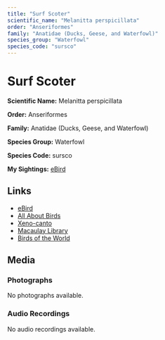 ```yaml
---
title: "Surf Scoter"
scientific_name: "Melanitta perspicillata"
order: "Anseriformes"
family: "Anatidae (Ducks, Geese, and Waterfowl)"
species_group: "Waterfowl"
species_code: "sursco"
---
```


# Surf Scoter

**Scientific Name:** Melanitta perspicillata

**Order:** Anseriformes

**Family:** Anatidae (Ducks, Geese, and Waterfowl)

**Species Group:** Waterfowl

**Species Code:** sursco

**My Sightings:** [eBird](https://ebird.org/lifelist?r=world&time=life&spp=sursco)

## Links
* [eBird](https://ebird.org/species/sursco) 
* [All About Birds](https://www.allaboutbirds.org/guide/sursco) 
* [Xeno-canto](https://www.xeno-canto.org/species/melanitta-perspicillata) 
* [Macaulay Library](https://search.macaulaylibrary.org/catalog?taxonCode=sursco&sort=rating_rank_desc)
* [Birds of the World](https://birdsoftheworld.org/bow/species/sursco)

## Media
### Photographs
No photographs available.

### Audio Recordings
No audio recordings available.
